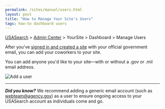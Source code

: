 ```yaml
---
permalink: /sites/manual/users.html
layout: post
title: "How to Manage Your Site's Users"
tags: how-to dashboard users
---
```


[USASearch](http://usasearch.howto.gov) > [Admin Center](http://search.usa.gov/affiliates/home) > YourSite > Dashboard > Manage Users

After you've [signed in and created a site](/manual/add-site.html) with your official government email, you can add your coworkers to your site.

You can add anyone you'd like to your site&mdash;with or without a .gov or .mil email address.

![Add a user](https://9fddeb862c037f6d2190-f1564c64756a8cfee25b6b19953b1d23.ssl.cf2.rackcdn.com/user.png)

---

***Did you know?*** We recommend adding a generic email account (such as webteam@agency.gov) as a user to ensure ongoing access to your USASearch account as individuals come and go.
